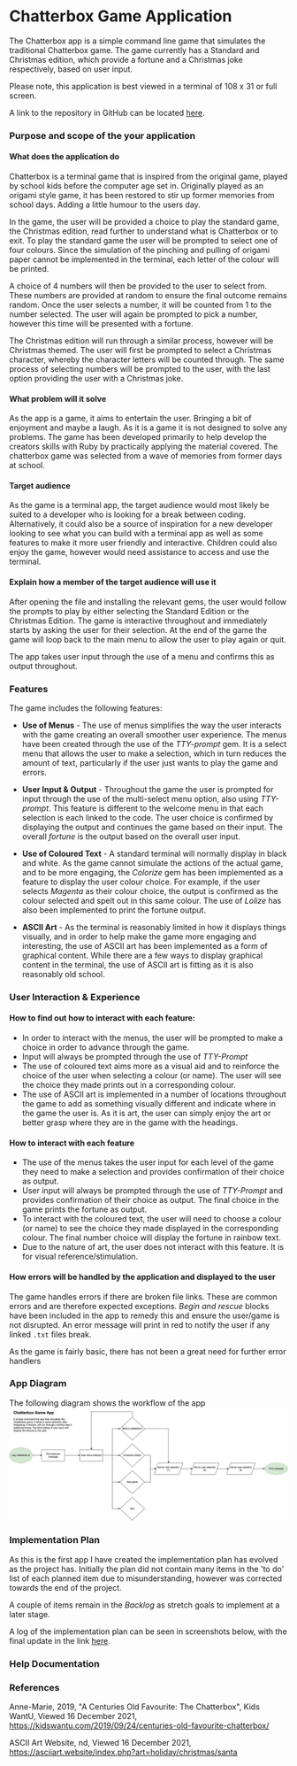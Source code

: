 # Chatterbox Game Application

The Chatterbox app is a simple command line game that simulates the traditional Chatterbox game. The game currently has a Standard and Christmas edition, which provide a fortune and a Christmas joke respectively, based on user input.

Please note, this application is best viewed in a terminal of 108 x 31 or full screen.

A link to the repository in GitHub can be located [here](https://github.com/jacode77/terminal-application.git).

### Purpose and scope of the your application

#### What does the application do

Chatterbox is a terminal game that is inspired from the original game, played by school kids before the computer age set in. Originally played as an origami style game, it has been restored to stir up former memories from school days. Adding a little humour to the users day.

In the game, the user will be provided a choice to play the standard game, the Christmas edition, read further to understand what is Chatterbox or to exit. To play the standard game the user will be prompted to select one of four colours. Since the simulation of the pinching and pulling of origami paper cannot be implemented in the terminal, each letter of the colour will be printed.

A choice of 4 numbers will then be provided to the user to select from. These numbers are provided at random to ensure the final outcome remains random. Once the user selects a number, it will be counted from 1 to the number selected. The user will again be prompted to pick a number, however this time will be presented with a fortune.

The Christmas edition will run through a similar process, however will be Christmas themed. The user will first be prompted to select a Christmas character, whereby the character letters will be counted through. The same process of selecting numbers will be prompted to the user, with the last option providing the user with a Christmas joke.

#### What problem will it solve

As the app is a game, it aims to entertain the user. Bringing a bit of enjoyment and maybe a laugh. As it is a game it is not designed to solve any problems. The game has been developed primarily to help develop the creators skills with Ruby by practically applying the material covered. The chatterbox game was selected from a wave of memories from former days at school.

#### Target audience

As the game is a terminal app, the target audience would most likely be suited to a developer who is looking for a break between coding. Alternatively, it could also be a source of inspiration for a new developer looking to see what you can build with a terminal app as well as some features to make it more user friendly and interactive. Children could also enjoy the game, however would need assistance to access and use the terminal.

#### Explain how a member of the target audience will use it

After opening the file and installing the relevant gems, the user would follow the prompts to play by either selecting the Standard Edition or the Christmas Edition. The game is interactive throughout and immediately starts by asking the user for their selection. At the end of the game the game will loop back to the main menu to allow the user to play again or quit.

The app takes user input through the use of a menu and confirms this as output throughout.

### Features

The game includes the following features:

- **Use of Menus** - The use of menus simplifies the way the user interacts with the game creating an overall smoother user experience. The menus have been created through the use of the _TTY-prompt_ gem. It is a select menu that allows the user to make a selection, which in turn reduces the amount of text, particularly if the user just wants to play the game and errors.

- **User Input & Output** - Throughout the game the user is prompted for input through the use of the multi-select menu option, also using _TTY-prompt_. This feature is different to the welcome menu in that each selection is each linked to the code. The user choice is confirmed by displaying the output and continues the game based on their input. The overall *fortune* is the output based on the overall user input.

- **Use of Coloured Text** - A standard terminal will normally display in black and white. As the game cannot simulate the actions of the actual game, and to be more engaging, the _Colorize_ gem has been implemented as a feature to display the user colour choice. For example, if the user selects _Magenta_ as their colour choice, the output is confirmed as the colour selected and spelt out in this same colour. The use of *Lolize* has also been implemented to print the fortune output.

- **ASCII Art** - As the terminal is reasonably limited in how it displays things visually, and in order to help make the game more engaging and interesting, the use of ASCII art has been implemented as a form of graphical content. While there are a few ways to display graphical content in the terminal, the use of ASCII art is fitting as it is also reasonably old school.

### User Interaction & Experience

#### How to find out how to interact with each feature:

- In order to interact with the menus, the user will be prompted to make a choice in order to advance through the game.
- Input will always be prompted through the use of *TTY-Prompt*
- The use of coloured text aims more as a visual aid and to reinforce the choice of the user when selecting a colour (or name). The user will see the choice they made prints out in a corresponding colour.
- The use of ASCII art is implemented in a number of locations throughout the game to add as something visually different and indicate where in the game the user is. As it is art, the user can simply enjoy the art or better grasp where they are in the game with the headings.

#### How to interact with each feature

- The use of the menus takes the user input for each level of the game they need to make a selection and provides confirmation of their choice as output.
- User input will always be prompted through the use of *TTY-Prompt* and provides confirmation of their choice as output. The final choice in the game prints the fortune as output.
- To interact with the coloured text, the user will need to choose a colour (or name) to see the choice they made displayed in the corresponding colour. The final number choice will display the fortune in rainbow text.
- Due to the nature of art, the user does not interact with this feature. It is for visual reference/stimulation.

#### How errors will be handled by the application and displayed to the user

The game handles errors if there are broken file links. These are common errors and are therefore expected exceptions. *Begin and rescue* blocks have been included in the app to remedy this and ensure the user/game is not disrupted. An error message will print in red to notify the user if any linked `.txt` files break.

As the game is fairly basic, there has not been a great need for further error handlers

### App Diagram

The following diagram shows the workflow of the app
![Chatterbox dataflow](./docs/chatterbox_app.jpg)

### Implementation Plan

As this is the first app I have created the implementation plan has evolved as the project has. Initially the plan did not contain many items in the 'to do' list of each planned item due to misunderstanding, however was corrected towards the end of the project.

A couple of items remain in the *Backlog* as stretch goals to implement at a later stage.

A log of the implementation plan can be seen in screenshots below, with the final update in the link [here](https://trello.com/b/mSjdsPCu/terminal-app).


### Help Documentation


### References

Anne-Marie, 2019, "A Centuries Old Favourite: The Chatterbox", Kids WantU, Viewed 16 December 2021, <https://kidswantu.com/2019/09/24/centuries-old-favourite-chatterbox/>

ASCII Art Website, nd, Viewed 16 December 2021, <https://asciiart.website/index.php?art=holiday/christmas/santa>